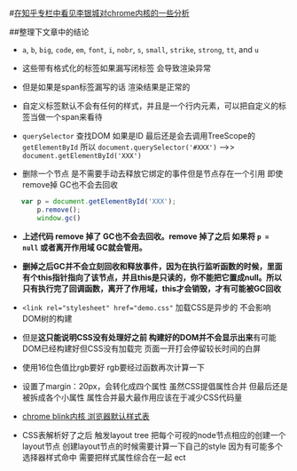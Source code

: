#[在知乎专栏中看见李银城对chrome内核的一些分析](https://www.zhihu.com/people/li-yin-cheng-24/pins/posts) 

##整理下文章中的结论
  
  - `a`, `b`, `big`, `code`, `em`, `font`, `i`, `nobr`, `s`, `small`, `strike`, `strong`, `tt`, and `u`
  
  - 这些带有格式化的标签如果漏写闭标签 会导致渲染异常
  
  - 但是如果是span标签漏写的话 渲染结果是正常的
  
  - 自定义标签默认不会有任何的样式，并且是一个行内元素，可以把自定义的标签当做一个span来看待
  
  - `querySelector` 查找DOM  如果是ID  最后还是会去调用TreeScope的`getElementById` 所以 `document.querySelector('#XXX')` -->> `document.getElementById('XXX')`
  
  - 删除一个节点 是不需要手动去释放它绑定的事件但是节点存在一个引用 即使remove掉 GC也不会去回收  
   
```javascript
   var p = document.getElementById('XXX');
       p.remove();
       window.gc()
```
  
 - **上述代码 remove 掉了 GC也不会去回收。remove 掉了之后 如果将 `p = null` 或者离开作用域 GC就会管用。**
 - **删掉之后GC并不会立刻回收和释放事件，因为在执行监听函数的时候，里面有个this指针指向了该节点，并且this是只读的，你不能把它置成null。所以只有执行完了回调函数，离开了作用域，this才会销毁，才有可能被GC回收**
 
 - `<link rel="stylesheet" href="demo.css"` 加载CSS是异步的 不会影响DOM树的构建
 - 但是**这只能说明CSS没有处理好之前 构建好的DOM并不会显示出来**有可能DOM已经构建好但CSS没有加载完 页面一开打会停留较长时间的白屏
 
 - 使用16位色值比rgb要好 rgb要经过函数再次计算一下
 - 设置了margin：20px，会转化成四个属性 虽然CSS提倡属性合并 但最后还是被拆成各个小属性 属性合并最大最作用应该在于减少CSS代码量
 - [chrome blink内核 浏览器默认样式表](http://yincheng.site/html/chrome-ua-css.html)
 - CSS表解析好了之后 触发layout tree 把每个可视的node节点相应的创建一个layout节点 创建layout节点的时候需要计算一下自己的style 因为有可能多个选择器样式命中 需要把样式属性综合在一起 ect
